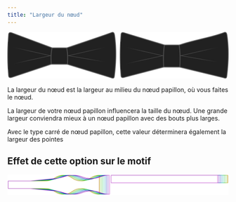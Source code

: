 ```yaml
---
title: "Largeur du nœud"
---
```


![Largeur du nœud](knotwidth.svg)

La largeur du nœud est la largeur au milieu du nœud papillon, où vous faites le nœud.

La largeur de votre nœud papillon influencera la taille du nœud. Une grande largeur conviendra mieux à un nœud papillon avec des bouts plus larges.

<Note>

Avec le type carré de nœud papillon, cette valeur déterminera également la largeur des pointes

</Note>

## Effet de cette option sur le motif

![Cette image montre l'effet de cette option en superposant plusieurs variantes qui ont une valeur différente pour cette option](benjamin_knotwidth_sample.svg "Effet de cette option sur le modèle")
